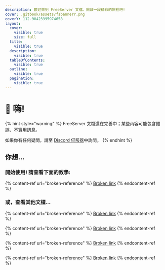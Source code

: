 ```yaml
---
description: 歡迎來到 FreeServer 文檔。開啟一段精彩的旅程吧!
cover: .gitbook/assets/fsbannerr.png
coverY: 112.90423995974658
layout:
  cover:
    visible: true
    size: full
  title:
    visible: true
  description:
    visible: true
  tableOfContents:
    visible: true
  outline:
    visible: true
  pagination:
    visible: true
---
```


# 👋 嗨!

{% hint style="warning" %}
FreeServer 文檔還在完善中；某些內容可能包含錯誤、不實用訊息。

如果你有任何疑問，請至 [Discord 伺服器](https://discord.gg/k5GgFFxN2Q)中詢問。
{% endhint %}

## 你想...

### 開始使用! 請查看下面的教學:

{% content-ref url="broken-reference" %}
[Broken link](broken-reference)
{% endcontent-ref %}

### 或，查看其他文檔...

{% content-ref url="broken-reference" %}
[Broken link](broken-reference)
{% endcontent-ref %}

{% content-ref url="broken-reference" %}
[Broken link](broken-reference)
{% endcontent-ref %}

{% content-ref url="broken-reference" %}
[Broken link](broken-reference)
{% endcontent-ref %}

{% content-ref url="broken-reference" %}
[Broken link](broken-reference)
{% endcontent-ref %}
